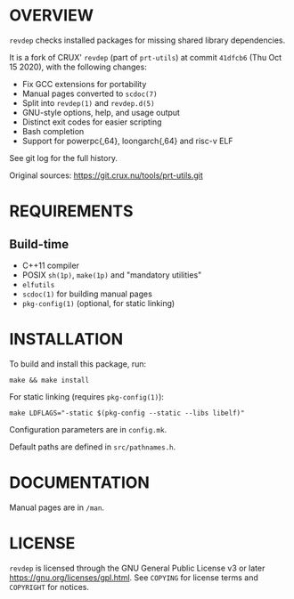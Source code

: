 OVERVIEW
========

`revdep` checks installed packages for missing shared library
dependencies.

It is a fork of CRUX' `revdep` (part of `prt-utils`) at commit
`41dfcb6` (Thu Oct 15 2020), with the following changes:
  * Fix GCC extensions for portability
  * Manual pages converted to `scdoc(7)`
  * Split into `revdep(1)` and `revdep.d(5)`
  * GNU-style options, help, and usage output
  * Distinct exit codes for easier scripting
  * Bash completion
  * Support for powerpc{,64}, loongarch{,64} and risc-v ELF

See git log for the full history.

Original sources: https://git.crux.nu/tools/prt-utils.git


REQUIREMENTS
============

Build-time
----------
  * C++11 compiler
  * POSIX `sh(1p)`, `make(1p)` and "mandatory utilities"
  * `elfutils`
  * `scdoc(1)` for building manual pages
  * `pkg-config(1)` (optional, for static linking)


INSTALLATION
============

To build and install this package, run:

    make && make install

For static linking (requires `pkg-config(1)`):

    make LDFLAGS="-static $(pkg-config --static --libs libelf)"

Configuration parameters are in `config.mk`.

Default paths are defined in `src/pathnames.h`.


DOCUMENTATION
=============

Manual pages are in `/man`.


LICENSE
=======

`revdep` is licensed through the GNU General Public License v3 or
later <https://gnu.org/licenses/gpl.html>.
See `COPYING` for license terms and `COPYRIGHT` for notices.
